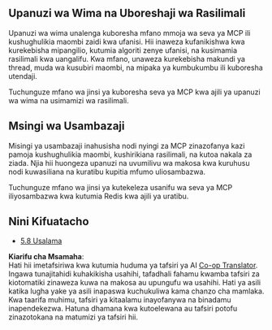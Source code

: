 <!--
CO_OP_TRANSLATOR_METADATA:
{
  "original_hash": "cd973a4e381337c6a3ac2443e7548e63",
  "translation_date": "2025-07-14T02:32:24+00:00",
  "source_file": "05-AdvancedTopics/mcp-scaling/README.md",
  "language_code": "sw"
}
-->
## Upanuzi wa Wima na Uboreshaji wa Rasilimali

Upanuzi wa wima unalenga kuboresha mfano mmoja wa seva ya MCP ili kushughulikia maombi zaidi kwa ufanisi. Hii inaweza kufanikishwa kwa kurekebisha mipangilio, kutumia algoriti zenye ufanisi, na kusimamia rasilimali kwa uangalifu. Kwa mfano, unaweza kurekebisha makundi ya thread, muda wa kusubiri maombi, na mipaka ya kumbukumbu ili kuboresha utendaji.

Tuchunguze mfano wa jinsi ya kuboresha seva ya MCP kwa ajili ya upanuzi wa wima na usimamizi wa rasilimali.

## Msingi wa Usambazaji

Misingi ya usambazaji inahusisha nodi nyingi za MCP zinazofanya kazi pamoja kushughulikia maombi, kushirikiana rasilimali, na kutoa nakala za ziada. Njia hii huongeza upanuzi na uvumilivu wa makosa kwa kuruhusu nodi kuwasiliana na kuratibu kupitia mfumo uliosambazwa.

Tuchunguze mfano wa jinsi ya kutekeleza usanifu wa seva ya MCP iliyosambazwa kwa kutumia Redis kwa ajili ya uratibu.

## Nini Kifuatacho

- [5.8 Usalama](../mcp-security/README.md)

**Kiarifu cha Msamaha**:  
Hati hii imetafsiriwa kwa kutumia huduma ya tafsiri ya AI [Co-op Translator](https://github.com/Azure/co-op-translator). Ingawa tunajitahidi kuhakikisha usahihi, tafadhali fahamu kwamba tafsiri za kiotomatiki zinaweza kuwa na makosa au upungufu wa usahihi. Hati ya asili katika lugha yake ya asili inapaswa kuchukuliwa kama chanzo cha mamlaka. Kwa taarifa muhimu, tafsiri ya kitaalamu inayofanywa na binadamu inapendekezwa. Hatuna dhamana kwa kutoelewana au tafsiri potofu zinazotokana na matumizi ya tafsiri hii.